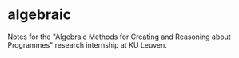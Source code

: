 # algebraic

Notes for the "Algebraic Methods for Creating and Reasoning about Programmes" research internship at KU Leuven.

